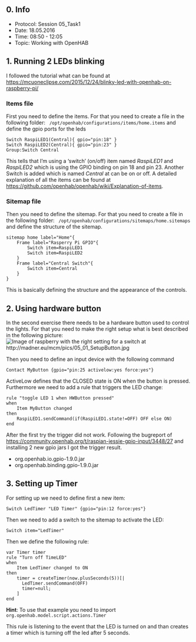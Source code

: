 ## 0. Info
- Protocol: Session 05_Task1
- Date: 18.05.2016
- Time: 08:50 - 12:05
- Topic: Working with OpenHAB

## 1. Running 2 LEDs blinking
I followed the tutorial what can be found at <https://mcuoneclipse.com/2015/12/24/blinky-led-with-openhab-on-raspberry-pi/>

### Items file
First you need to define the items. For that you need to create a file in the following folder: ``` /opt/openhab/configurations/items/home.items``` and define the gpio ports for the leds

    Switch RaspiLED1(Central){ gpio="pin:18" }
    Switch RaspiLED2(Central){ gpio="pin:23" }
    Group:Switch Central
    
This tells that I’m using a ‘switch’ (on/off) item named *RaspiLED1* and *RaspiLED2*  which is using the GPIO binding on pin 18 and pin 23. Another Switch is added which is named *Central* at can be on or off.
A detailed explanation of all the items can be found at <https://github.com/openhab/openhab/wiki/Explanation-of-items>.

### Sitemap file
Then you need to define the sitemap. For that you need to create a file in the following folder: ``` /opt/openhab/configurations/sitemaps/home.sitemaps``` and define the structure of the sitemap.
        
    sitemap home label="Home"{
        Frame label="Rasperry Pi GPIO"{
            Switch item=RaspiLED1
            Switch item=RaspiLED2
        }
        Frame label="Central Switch"{
            Switch item=Central
        }
    }
    
This is basically defining the structure and the appearance of the controls. 

## 2. Using hardware button
In the second exercise there needs to be a hardware button used to control the lights.
For that you need to make the right setup what is best described in the following picture:
![Image of raspberry with the right setting for a switch at <http://madner.eu/mcm/pics/05_01_SetupButton.jpg>](http://madner.eu/mcm/pics/05_01_SetupButton.jpg "Setup Button")

Then you need to define an input device with the following command

    Contact MyButton {gpio="pin:25 activelow:yes force:yes"}

ActiveLow defines that the CLOSED state is ON when the button is pressed.
Furthermore we need to add a rule that triggers the LED change:
    
    rule "toggle LED 1 when HWButton pressed"
    when
        Item MyButton changed
    then
        RaspiLED1.sendCommand(if(RaspiLED1.state!=OFF) OFF else ON)
    end

After the first try the trigger did not work. Following the bugreport of <https://community.openhab.org/t/raspian-jessie-gpio-input/3448/27> and installing 2 new gpio jars I got the trigger result.
- org.openhab.io.gpio-1.9.0.jar
- org.openhab.binding.gpio-1.9.0.jar



## 3. Setting up Timer
For setting up we need to define first a new item:
    
    Switch LedTimer "LED Timer" {gpio="pin:12 force:yes"}
    
Then we need to add a switch to the sitemap to activate the LED:    
    
    Switch item="LedTimer"
    
Then we define the following rule:
    
    var Timer timer
    rule "Turn off TimeLED"
    when
        Item LedTimer changed to ON
    then
        timer = createTimer(now.plusSeconds(5))[|
          LedTimer.sendCommand(OFF)
          timer=null;
        ]
    end 

**Hint**: To use that example you need to import `org.openhab.model.script.actions.Timer`

This rule is listening to the event that the LED is turned on and than creates a timer which is turning off the led after 5 seconds.





